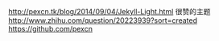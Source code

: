 http://pexcn.tk/blog/2014/09/04/Jekyll-Light.html
很赞的主题
http://www.zhihu.com/question/20223939?sort=created
https://github.com/pexcn
